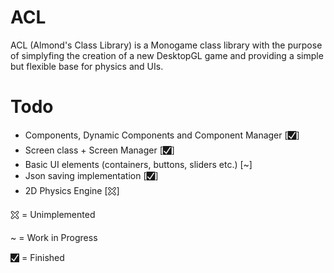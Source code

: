# ACL
ACL (Almond's Class Library) is a Monogame class library with the purpose of simplyfing the creation of a new DesktopGL game and providing a simple but flexible base for physics and UIs.
# Todo
- Components, Dynamic Components and Component Manager [🮱]
- Screen class + Screen Manager [🮱]
- Basic UI elements (containers, buttons, sliders etc.) [~]
- Json saving implementation [🮱]
- 2D Physics Engine [🯀]


🯀 = Unimplemented

~ = Work in Progress

🮱 = Finished
